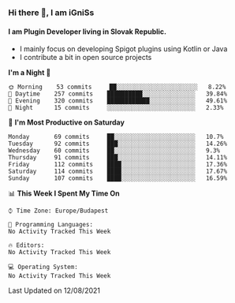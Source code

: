 ### Hi there 👋, I am iGniSs

#### I am Plugin Developer living in Slovak Republic.
- I mainly focus on developing Spigot plugins using Kotlin or Java
- I contribute a bit in open source projects

<!--START_SECTION:waka-->
**I'm a Night 🦉** 

```text
🌞 Morning    53 commits     ██░░░░░░░░░░░░░░░░░░░░░░░   8.22% 
🌆 Daytime    257 commits    ██████████░░░░░░░░░░░░░░░   39.84% 
🌃 Evening    320 commits    ████████████░░░░░░░░░░░░░   49.61% 
🌙 Night      15 commits     ░░░░░░░░░░░░░░░░░░░░░░░░░   2.33%

```
📅 **I'm Most Productive on Saturday** 

```text
Monday       69 commits     ██░░░░░░░░░░░░░░░░░░░░░░░   10.7% 
Tuesday      92 commits     ███░░░░░░░░░░░░░░░░░░░░░░   14.26% 
Wednesday    60 commits     ██░░░░░░░░░░░░░░░░░░░░░░░   9.3% 
Thursday     91 commits     ███░░░░░░░░░░░░░░░░░░░░░░   14.11% 
Friday       112 commits    ████░░░░░░░░░░░░░░░░░░░░░   17.36% 
Saturday     114 commits    ████░░░░░░░░░░░░░░░░░░░░░   17.67% 
Sunday       107 commits    ████░░░░░░░░░░░░░░░░░░░░░   16.59%

```


📊 **This Week I Spent My Time On** 

```text
⌚︎ Time Zone: Europe/Budapest

💬 Programming Languages: 
No Activity Tracked This Week

🔥 Editors: 
No Activity Tracked This Week

💻 Operating System: 
No Activity Tracked This Week

```


 Last Updated on 12/08/2021
<!--END_SECTION:waka-->